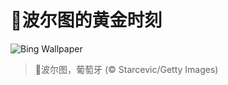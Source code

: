# 🔖波尔图的黄金时刻

![Bing Wallpaper](https://www.bing.com/th?id=OHR.PortoSunset_ZH-CN2388246668_1920x1080.jpg&rf=LaDigue_1920x1080.jpg&pid=hp)

> 📝波尔图，葡萄牙 (© Starcevic/Getty Images)

